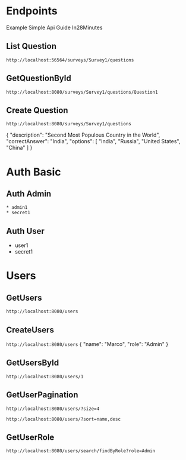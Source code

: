 # Endpoints
Example Simple Api Guide In28Minutes

## List Question
`http://localhost:56564/surveys/Survey1/questions`

## GetQuestionById
`http://localhost:8080/surveys/Survey1/questions/Question1`

## Create Question
`http://localhost:8080/surveys/Survey1/questions`

{
    "description": "Second Most Populous Country in the World",
    "correctAnswer": "India",
    "options": [
        "India",
        "Russia",
        "United States",
        "China"
    ]
}
# Auth Basic

## Auth Admin
    * admin1
    * secret1

## Auth User
 * user1
 * secret1

# Users

## GetUsers
`http://localhost:8080/users`

## CreateUsers
`http://localhost:8080/users`
{
    "name": "Marco",
    "role": "Admin"
}

## GetUsersById
`http://localhost:8080/users/1`

## GetUserPagination
`http://localhost:8080/users/?size=4`

`http://localhost:8080/users/?sort=name,desc`

## GetUserRole
`http://localhost:8080/users/search/findByRole?role=Admin`